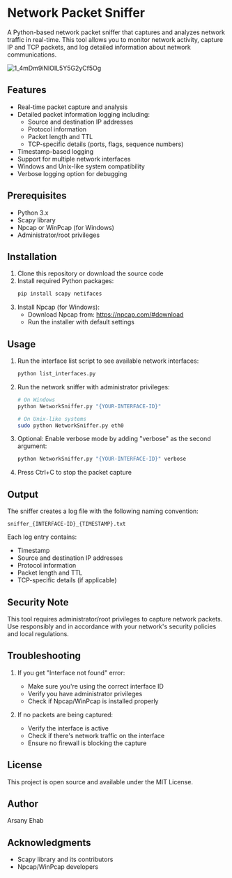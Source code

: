 # Network Packet Sniffer

A Python-based network packet sniffer that captures and analyzes network traffic in real-time. This tool allows you to monitor network activity, capture IP and TCP packets, and log detailed information about network communications.

![1_4mDm9iNlOIL5Y5G2yCf5Og](https://github.com/user-attachments/assets/43c4d2b5-40d4-4378-8e86-e1079d78681d)

## Features

- Real-time packet capture and analysis
- Detailed packet information logging including:
  - Source and destination IP addresses
  - Protocol information
  - Packet length and TTL
  - TCP-specific details (ports, flags, sequence numbers)
- Timestamp-based logging
- Support for multiple network interfaces
- Windows and Unix-like system compatibility
- Verbose logging option for debugging

## Prerequisites

- Python 3.x
- Scapy library
- Npcap or WinPcap (for Windows)
- Administrator/root privileges

## Installation

1. Clone this repository or download the source code
2. Install required Python packages:
   ```bash
   pip install scapy netifaces
   ```
3. Install Npcap (for Windows):
   - Download Npcap from: https://npcap.com/#download
   - Run the installer with default settings

## Usage

1. Run the interface list script to see available network interfaces:
   ```bash
   python list_interfaces.py
   ```

2. Run the network sniffer with administrator privileges:
   ```bash
   # On Windows
   python NetworkSniffer.py "{YOUR-INTERFACE-ID}"
   
   # On Unix-like systems
   sudo python NetworkSniffer.py eth0
   ```

3. Optional: Enable verbose mode by adding "verbose" as the second argument:
   ```bash
   python NetworkSniffer.py "{YOUR-INTERFACE-ID}" verbose
   ```

4. Press Ctrl+C to stop the packet capture

## Output

The sniffer creates a log file with the following naming convention:
```
sniffer_{INTERFACE-ID}_{TIMESTAMP}.txt
```

Each log entry contains:
- Timestamp
- Source and destination IP addresses
- Protocol information
- Packet length and TTL
- TCP-specific details (if applicable)

## Security Note

This tool requires administrator/root privileges to capture network packets. Use responsibly and in accordance with your network's security policies and local regulations.

## Troubleshooting

1. If you get "Interface not found" error:
   - Make sure you're using the correct interface ID
   - Verify you have administrator privileges
   - Check if Npcap/WinPcap is installed properly

2. If no packets are being captured:
   - Verify the interface is active
   - Check if there's network traffic on the interface
   - Ensure no firewall is blocking the capture

## License

This project is open source and available under the MIT License.

## Author

Arsany Ehab

## Acknowledgments

- Scapy library and its contributors
- Npcap/WinPcap developers 
